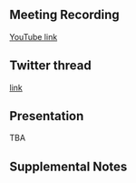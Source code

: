 ## Meeting Recording

[YouTube link](---)

## Twitter thread

[link](---)

## Presentation

TBA

## Supplemental Notes
